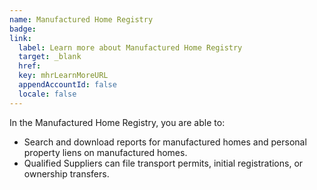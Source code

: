 ```yaml
---
name: Manufactured Home Registry
badge:
link: 
  label: Learn more about Manufactured Home Registry
  target: _blank
  href:
  key: mhrLearnMoreURL
  appendAccountId: false
  locale: false
---
```


In the Manufactured Home Registry, you are able to:

- Search and download reports for manufactured homes and personal property liens on manufactured homes.
- Qualified Suppliers can file transport permits, initial registrations, or ownership transfers.